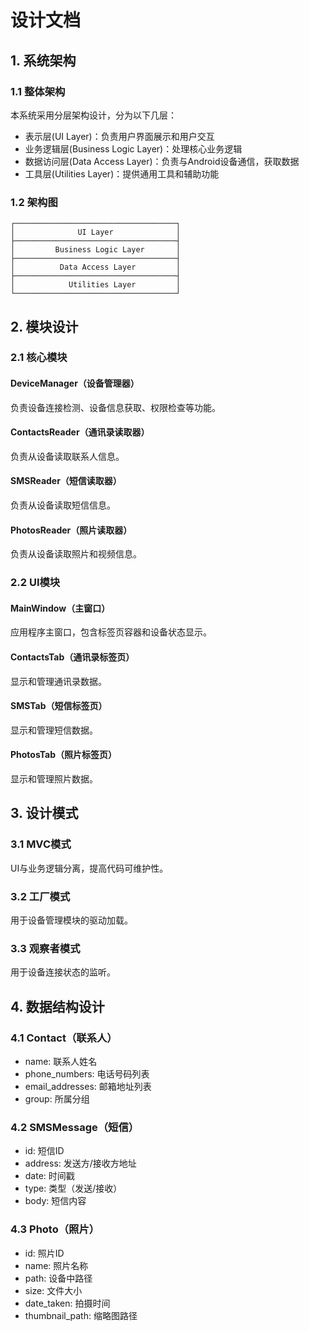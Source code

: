 # 设计文档

## 1. 系统架构

### 1.1 整体架构
本系统采用分层架构设计，分为以下几层：
- 表示层(UI Layer)：负责用户界面展示和用户交互
- 业务逻辑层(Business Logic Layer)：处理核心业务逻辑
- 数据访问层(Data Access Layer)：负责与Android设备通信，获取数据
- 工具层(Utilities Layer)：提供通用工具和辅助功能

### 1.2 架构图
```
┌────────────────────────────────────┐
│              UI Layer              │
├────────────────────────────────────┤
│         Business Logic Layer       │
├────────────────────────────────────┤
│          Data Access Layer         │
├────────────────────────────────────┤
│            Utilities Layer         │
└────────────────────────────────────┘
```

## 2. 模块设计

### 2.1 核心模块

#### DeviceManager（设备管理器）
负责设备连接检测、设备信息获取、权限检查等功能。

#### ContactsReader（通讯录读取器）
负责从设备读取联系人信息。

#### SMSReader（短信读取器）
负责从设备读取短信信息。

#### PhotosReader（照片读取器）
负责从设备读取照片和视频信息。

### 2.2 UI模块

#### MainWindow（主窗口）
应用程序主窗口，包含标签页容器和设备状态显示。

#### ContactsTab（通讯录标签页）
显示和管理通讯录数据。

#### SMSTab（短信标签页）
显示和管理短信数据。

#### PhotosTab（照片标签页）
显示和管理照片数据。

## 3. 设计模式

### 3.1 MVC模式
UI与业务逻辑分离，提高代码可维护性。

### 3.2 工厂模式
用于设备管理模块的驱动加载。

### 3.3 观察者模式
用于设备连接状态的监听。

## 4. 数据结构设计

### 4.1 Contact（联系人）
- name: 联系人姓名
- phone_numbers: 电话号码列表
- email_addresses: 邮箱地址列表
- group: 所属分组

### 4.2 SMSMessage（短信）
- id: 短信ID
- address: 发送方/接收方地址
- date: 时间戳
- type: 类型（发送/接收）
- body: 短信内容

### 4.3 Photo（照片）
- id: 照片ID
- name: 照片名称
- path: 设备中路径
- size: 文件大小
- date_taken: 拍摄时间
- thumbnail_path: 缩略图路径